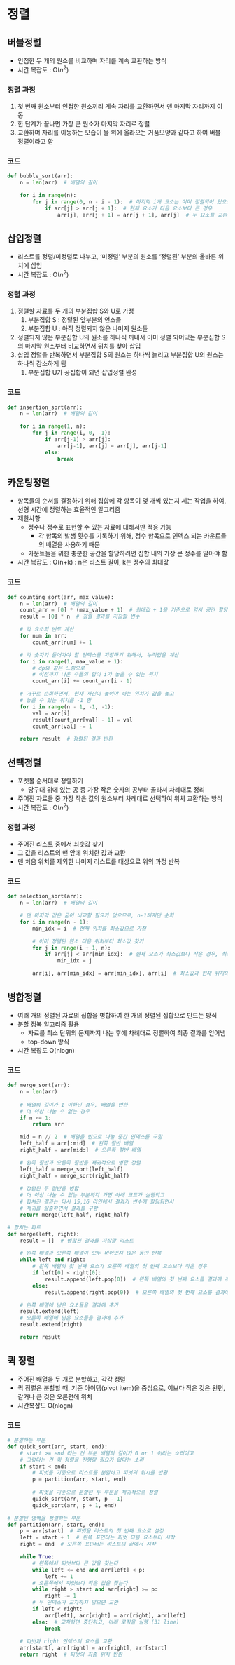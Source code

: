 # 정렬

## 버블정렬

- 인접한 두 개의 원소를 비교하며 자리를 계속 교환하는 방식
- 시간 복잡도 : O($n^2$)

### 정렬 과정

1. 첫 번째 원소부터 인접한 원소끼리 계속 자리를 교환하면서 맨 마지막 자리까지 이동
2. 한 단계가  끝나면 가장 큰 원소가 마지막 자리로 정렬
3. 교환하며 자리를 이동하는 모습이 물 위에 올라오는 거품모양과 같다고 하여 버블 정렬이라고 함

### 코드

```python
def bubble_sort(arr):
    n = len(arr)  # 배열의 길이

    for i in range(n):
        for j in range(0, n - i - 1):  # 마지막 i개 요소는 이미 정렬되어 있으므로 비교에서 제외
            if arr[j] > arr[j + 1]:  # 현재 요소가 다음 요소보다 큰 경우
                arr[j], arr[j + 1] = arr[j + 1], arr[j]  # 두 요소를 교환
```

## 삽입정렬

- 리스트를 정렬/미정렬로 나누고, ‘미정렬’ 부분의 원소를 ‘정렬된’ 부분의 올바른 위치에 삽입
- 시간 복잡도 : O($n^2$)

### 정렬 과정

1. 정렬할 자료를 두 개의 부분집합 S와 U로 가정
    1. 부분집합 S : 정렬된 앞부분의 언소들
    2. 부분집합 U : 아직 정렬되지 않은 나머지 원소들
2. 정렬되지 않은 부분집합 U의 원소를 하나씩 꺼내서 이미 정렬 되어있는 부분집합 S의 마지막 원소부터 비교하면서 위치를 찾아 삽입
3. 삽입 정렬을 반복하면서 부분집합 S의 원소는 하나씩 늘리고 부분집합 U의 원소는 하나씩 감소하게 됨
    1. 부분집합 U가 공집합이 되면 삽입정렬 완성 

### 코드

```python
def insertion_sort(arr):
    n = len(arr)  # 배열의 길이

    for i in range(1, n):
        for j in range(i, 0, -1):
            if arr[j-1] > arr[j]:
                arr[j-1], arr[j] = arr[j], arr[j-1]
            else:
                break
```

## 카운팅정렬

- 항목들의 순서를 결정하기 위해 집합에 각 항목이 몇 개씩 있는지 세는 작업을 하여, 선형 시간에 정렬하는 효율적인 알고리즘
- 제한사항
    - 정수나 정수로 표현할 수 있는 자료에 대해서만 적용 가능
        - 각 항목의 발생 횟수를 기록하기 위해, 정수 항목으로 인덱스 되는 카운트들의 배열을 사용하기 때문
    - 카운트들을 위한 충분한 공간을 할당하려면 집합 내의 가장 큰 정수를 알아야 함
- 시간 복잡도 : O(n+k) : n은 리스트 길이, k는 정수의 최대값

### 코드

```python
def counting_sort(arr, max_value):
    n = len(arr)  # 배열의 길이
    count_arr = [0] * (max_value + 1)  # 최대값 + 1을 기준으로 임시 공간 할당
    result = [0] * n  # 정렬 결과를 저장할 변수

    # 각 요소의 빈도 계산
    for num in arr:
        count_arr[num] += 1

    # 각 숫자가 들어가야 할 인덱스를 저장하기 위해서, 누적합을 계산
    for i in range(1, max_value + 1):
        # dp와 같은 느낌으로
        # 이전까지 나온 수들의 합이 i가 놓을 수 있는 위치
        count_arr[i] += count_arr[i - 1]

    # 거꾸로 순회하면서, 현재 자신이 놓여야 하는 위치가 값을 놓고
    # 놓을 수 있는 위치를 -1 함
    for i in range(n - 1, -1, -1):
        val = arr[i]
        result[count_arr[val] - 1] = val
        count_arr[val] -= 1

    return result  # 정렬된 결과 반환
```

## 선택정렬

- 포켓볼 순서대로 정렬하기
    - 당구대 위에 있는 공 중 가장 작은 숫자의 공부터 골라서 차례대로 정리
- 주어진 자료들 중 가장 작은 값의 원소부터 차례대로 선택하여 위치 교환하는 방식
- 시간 복잡도 : O($n^2$)

### 정렬 과정

- 주어진 리스트 중에서 최솟값 찾기
- 그 값을 리스트의 맨 앞에 위치한 값과 교환
- 맨 처음 위치를 제외한 나머지 리스트를 대상으로 위의 과정 반복

### 코드

```python
def selection_sort(arr):
    n = len(arr)  # 배열의 길이

    # 맨 마지막 값은 굳이 비교할 필요가 없으므로, n-1까지만 순회
    for i in range(n - 1):
        min_idx = i  # 현재 위치를 최소값으로 가정

        # 이미 정렬된 원소 다음 위치부터 최소값 찾기
        for j in range(i + 1, n):
            if arr[j] < arr[min_idx]:  # 현재 요소가 최소값보다 작은 경우, 최소값 인덱스 갱신
                min_idx = j

        arr[i], arr[min_idx] = arr[min_idx], arr[i]  # 최소값과 현재 위치의 요소를 교환

```

## 병합정렬

- 여러 개의 정렬된 자료의 집합을 병합하여 한 개의 정렬된 집합으로 만드는 방식
- 분할 정복 알고리즘 활용
    - 자료를 최소 단위의 문제까지 나눈 후에 차례대로 정렬하여 최종 결과를 얻어냄
    - top-down 방식
- 시간 복잡도 O(nlogn)

### 코드

```python
def merge_sort(arr):
    n = len(arr)
    
    # 배열의 길이가 1 이하인 경우, 배열을 반환
    # 더 이상 나눌 수 없는 경우
    if n <= 1:
        return arr

    mid = n // 2  # 배열을 반으로 나눌 중간 인덱스를 구함
    left_half = arr[:mid]  # 왼쪽 절반 배열
    right_half = arr[mid:]  # 오른쪽 절반 배열

    # 왼쪽 절반과 오른쪽 절반을 재귀적으로 병합 정렬
    left_half = merge_sort(left_half)
    right_half = merge_sort(right_half)
    
    # 정렬된 두 절반을 병합
    # 더 이상 나눌 수 없는 부분까지 가면 아래 코드가 실행되고
    # 합쳐진 결과는 다시 15,16 라인에서 결과가 변수에 할당되면서
    # 재귀를 탈출하면서 결과를 구함
    return merge(left_half, right_half)

# 합치는 파트
def merge(left, right):
    result = []  # 병합된 결과를 저장할 리스트

    # 왼쪽 배열과 오른쪽 배열이 모두 비어있지 않은 동안 반복
    while left and right:
        # 왼쪽 배열의 첫 번째 요소가 오른쪽 배열의 첫 번째 요소보다 작은 경우
        if left[0] < right[0]:
            result.append(left.pop(0))  # 왼쪽 배열의 첫 번째 요소를 결과에 추가
        else:
            result.append(right.pop(0))  # 오른쪽 배열의 첫 번째 요소를 결과에 추가

    # 왼쪽 배열에 남은 요소들을 결과에 추가
    result.extend(left)
    # 오른쪽 배열에 남은 요소들을 결과에 추가
    result.extend(right)

    return result
```

## 퀵 정렬

- 주어진 배열을 두 개로 분할하고, 각각 정렬
- 퀵 정렬은 분할할 때, 기준 아이템(pivot item)을 중심으로, 이보다 작은 것은 왼편, 같거나 큰 것은 오른편에 위치
- 시간복잡도 O(nlogn)

### 코드

```python
# 분할하는 부분
def quick_sort(arr, start, end):
    # start >= end 라는 건 부분 배열의 길이가 0 or 1 이라는 소리이고
    # 그렇다는 건 퀵 정렬을 진행할 필요가 없다는 소리
    if start < end:
        # 피벗을 기준으로 리스트를 분할하고 피벗의 위치를 반환 
        p = partition(arr, start, end)
        
        # 피벗을 기준으로 분할된 두 부분을 재귀적으로 정렬
        quick_sort(arr, start, p - 1)
        quick_sort(arr, p + 1, end)

# 분할된 영역을 정렬하는 부분
def partition(arr, start, end):
    p = arr[start]  # 피벗을 리스트의 첫 번째 요소로 설정
    left = start + 1  # 왼쪽 포인터는 피벗 다음 요소부터 시작 
    right = end  # 오른쪽 포인터는 리스트의 끝에서 시작 

    while True:
        # 왼쪽에서 피벗보다 큰 값을 찾는다
        while left <= end and arr[left] < p:
            left += 1
        # 오른쪽에서 피벗보다 작은 값을 찾는다
        while right > start and arr[right] >= p:
            right -= 1
        # 두 인덱스가 교차하지 않으면 교환
        if left < right:
            arr[left], arr[right] = arr[right], arr[left]
        else:  # 교차하면 중단하고, 아래 로직을 실행 (31 line)
            break
    
    # 피벗과 right 인덱스의 요소를 교환 
    arr[start], arr[right] = arr[right], arr[start]
    return right  # 피벗의 최종 위치 반환 
```